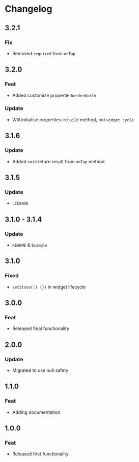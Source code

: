 # Changelog

## 3.2.1
  ### Fix
  - Removed `required` from `onTap`

## 3.2.0
  ### Feat
  - Added customize propertie `borderWidth`
  ### Update
  - Will initialise properties in `build` method, not `widget cycle`

## 3.1.6
  ### Update
  - Added `void` return result from `onTap` method

## 3.1.5
  ### Update
  - `LICENSE`

## 3.1.0 - 3.1.4
  ### Update
  - `README` & `Example`

## 3.1.0
  ### Fixed
  - `setState(() {})` in widget lifecycle

## 3.0.0
  ### Feat
  - Released final functionality

## 2.0.0
  ### Update
  - Migrated to use null safety

## 1.1.0
  ### Feat
  - Adding documentation

## 1.0.0
  ### Feat
  - Released first functionality
